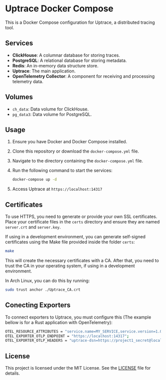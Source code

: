 # Uptrace Docker Compose

This is a Docker Compose configuration for Uptrace, a distributed tracing tool.

## Services

- **ClickHouse**: A columnar database for storing traces.
- **PostgreSQL**: A relational database for storing metadata.
- **Redis**: An in-memory data structure store.
- **Uptrace**: The main application.
- **OpenTelemetry Collector**: A component for receiving and processing telemetry data.

## Volumes

- `ch_data`: Data volume for ClickHouse.
- `pg_data3`: Data volume for PostgreSQL.

## Usage

1. Ensure you have Docker and Docker Compose installed.
2. Clone this repository or download the `docker-compose.yml` file.
3. Navigate to the directory containing the `docker-compose.yml` file.
4. Run the following command to start the services:

   ```bash
   docker-compose up -d
   ```

5. Access Uptrace at `https://localhost:14317`

## Certificates

To use HTTPS, you need to generate or provide your own SSL certificates. Place your certificate files in the `certs` directory and ensure they are named `server.crt` and `server.key`.

If using in a development environment, you can generate self-signed certificates using the Make file provided inside the folder `certs`:

```bash
make
```

This will create the necessary certificates with a CA. After that, you need to trust the CA in your operating system, if using in a development environment.

In Arch Linux, you can do this by running:

```bash
sudo trust anchor ./Uptrace_CA.crt
```

## Conecting Exporters

To connect exporters to Uptrace, you must configure this (The example bellow is for a Rust application with OpenTelemetry):

```bash
OTEL_RESOURCE_ATTRIBUTES = "service.name=MY_SERVICE,service.version=1.0.0,deployment.environment=development";
OTEL_EXPORTER_OTLP_ENDPOINT = "https://localhost:14317";
OTEL_EXPORTER_OTLP_HEADERS = "uptrace-dsn=https://project1_secret@localhost:14318?grpc=4317";
```

## License

This project is licensed under the MIT License. See the [LICENSE](LICENSE) file for details.
